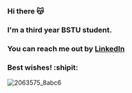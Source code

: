 ### Hi there 😽
### I'm a third year BSTU student. 
### You can reach me out by [LinkedIn](https://www.linkedin.com/in/ekaterina-sapegina-ab5835268/)
### Best wishes! :shipit:
![2063575_8abc6](https://user-images.githubusercontent.com/82730879/225238882-40fb3df9-f2fc-4234-ae6f-054949a79906.gif)


